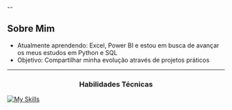 
--

##  Sobre Mim
-  Atualmente aprendendo: Excel, Power BI e estou em busca de avançar os meus estudos em Python e SQL
-  Objetivo: Compartilhar minha evolução através de projetos práticos

---
  <!-- Ou para títulos -->
<h3 align="center">Habilidades Técnicas</h3>

<p align="center">
  <a href="https://skillicons.dev">
    
[![My Skills](https://skillicons.dev/icons?i=aws,azure,figma&theme=light,html,css,git,github,kali,matlab,mysql,py,sklearn,tensorflow,vscode,linux&perline=3)](https://skillicons.dev)

  </a>
</p>






